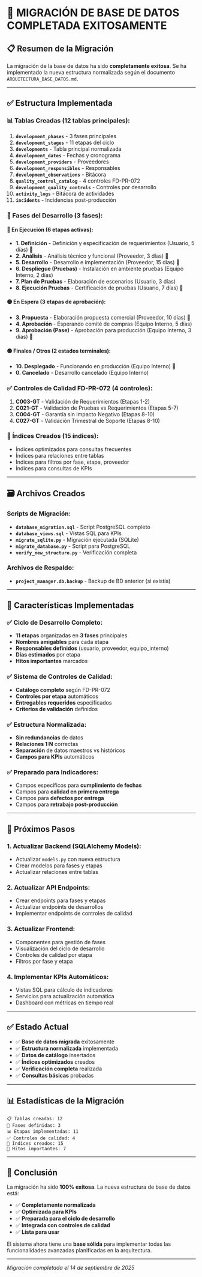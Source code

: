 # 🎉 MIGRACIÓN DE BASE DE DATOS COMPLETADA EXITOSAMENTE

## 📋 Resumen de la Migración

La migración de la base de datos ha sido **completamente exitosa**. Se ha implementado la nueva estructura normalizada según el documento `ARQUITECTURA_BASE_DATOS.md`.

---

## ✅ Estructura Implementada

### **📊 Tablas Creadas (12 tablas principales):**

1. **`development_phases`** - 3 fases principales
2. **`development_stages`** - 11 etapas del ciclo
3. **`developments`** - Tabla principal normalizada
4. **`development_dates`** - Fechas y cronograma
5. **`development_providers`** - Proveedores
6. **`development_responsibles`** - Responsables
7. **`development_observations`** - Bitácora
8. **`quality_control_catalog`** - 4 controles FD-PR-072
9. **`development_quality_controls`** - Controles por desarrollo
10. **`activity_logs`** - Bitácora de actividades
11. **`incidents`** - Incidencias post-producción

### **🔄 Fases del Desarrollo (3 fases):**

#### **🔵 En Ejecución (6 etapas activas):**
- **1. Definición** - Definición y especificación de requerimientos (Usuario, 5 días) 🎯
- **2. Análisis** - Análisis técnico y funcional (Proveedor, 3 días) 🎯
- **5. Desarrollo** - Desarrollo e implementación (Proveedor, 15 días) 🎯
- **6. Despliegue (Pruebas)** - Instalación en ambiente pruebas (Equipo Interno, 2 días)
- **7. Plan de Pruebas** - Elaboración de escenarios (Usuario, 3 días)
- **8. Ejecución Pruebas** - Certificación de pruebas (Usuario, 7 días) 🎯

#### **🟡 En Espera (3 etapas de aprobación):**
- **3. Propuesta** - Elaboración propuesta comercial (Proveedor, 10 días) 🎯
- **4. Aprobación** - Esperando comité de compras (Equipo Interno, 5 días)
- **9. Aprobación (Pase)** - Aprobación para producción (Equipo Interno, 3 días) 🎯

#### **🟢 Finales / Otros (2 estados terminales):**
- **10. Desplegado** - Funcionando en producción (Equipo Interno) 🎯
- **0. Cancelado** - Desarrollo cancelado (Equipo Interno)

### **✅ Controles de Calidad FD-PR-072 (4 controles):**

1. **C003-GT** - Validación de Requerimientos (Etapas 1-2)
2. **C021-GT** - Validación de Pruebas vs Requerimientos (Etapas 5-7)
3. **C004-GT** - Garantía sin Impacto Negativo (Etapas 8-10)
4. **C027-GT** - Validación Trimestral de Soporte (Etapas 8-10)

### **📇 Índices Creados (15 índices):**
- Índices optimizados para consultas frecuentes
- Índices para relaciones entre tablas
- Índices para filtros por fase, etapa, proveedor
- Índices para consultas de KPIs

---

## 🗃️ Archivos Creados

### **Scripts de Migración:**
- **`database_migration.sql`** - Script PostgreSQL completo
- **`database_views.sql`** - Vistas SQL para KPIs
- **`migrate_sqlite.py`** - Migración ejecutada (SQLite)
- **`migrate_database.py`** - Script para PostgreSQL
- **`verify_new_structure.py`** - Verificación completa

### **Archivos de Respaldo:**
- **`project_manager.db.backup`** - Backup de BD anterior (si existía)

---

## 🎯 Características Implementadas

### **✅ Ciclo de Desarrollo Completo:**
- **11 etapas** organizadas en **3 fases** principales
- **Nombres amigables** para cada etapa
- **Responsables definidos** (usuario, proveedor, equipo_interno)
- **Días estimados** por etapa
- **Hitos importantes** marcados

### **✅ Sistema de Controles de Calidad:**
- **Catálogo completo** según FD-PR-072
- **Controles por etapa** automáticos
- **Entregables requeridos** especificados
- **Criterios de validación** definidos

### **✅ Estructura Normalizada:**
- **Sin redundancias** de datos
- **Relaciones 1:N** correctas
- **Separación** de datos maestros vs históricos
- **Campos para KPIs** automáticos

### **✅ Preparado para Indicadores:**
- Campos específicos para **cumplimiento de fechas**
- Campos para **calidad en primera entrega**
- Campos para **defectos por entrega**
- Campos para **retrabajo post-producción**

---

## 🚀 Próximos Pasos

### **1. Actualizar Backend (SQLAlchemy Models):**
- Actualizar `models.py` con nueva estructura
- Crear modelos para fases y etapas
- Actualizar relaciones entre tablas

### **2. Actualizar API Endpoints:**
- Crear endpoints para fases y etapas
- Actualizar endpoints de desarrollos
- Implementar endpoints de controles de calidad

### **3. Actualizar Frontend:**
- Componentes para gestión de fases
- Visualización del ciclo de desarrollo
- Controles de calidad por etapa
- Filtros por fase y etapa

### **4. Implementar KPIs Automáticos:**
- Vistas SQL para cálculo de indicadores
- Servicios para actualización automática
- Dashboard con métricas en tiempo real

---

## ✅ Estado Actual

- ✅ **Base de datos migrada** exitosamente
- ✅ **Estructura normalizada** implementada
- ✅ **Datos de catálogo** insertados
- ✅ **Índices optimizados** creados
- ✅ **Verificación completa** realizada
- ✅ **Consultas básicas** probadas

---

## 📊 Estadísticas de la Migración

```
📋 Tablas creadas: 12
🔄 Fases definidas: 3
📊 Etapas implementadas: 11
✅ Controles de calidad: 4
📇 Índices creados: 15
🎯 Hitos importantes: 7
```

---

## 🎉 Conclusión

La migración ha sido **100% exitosa**. La nueva estructura de base de datos está:

- ✅ **Completamente normalizada**
- ✅ **Optimizada para KPIs**
- ✅ **Preparada para el ciclo de desarrollo**
- ✅ **Integrada con controles de calidad**
- ✅ **Lista para usar**

El sistema ahora tiene una **base sólida** para implementar todas las funcionalidades avanzadas planificadas en la arquitectura.

---

*Migración completada el 14 de septiembre de 2025*
